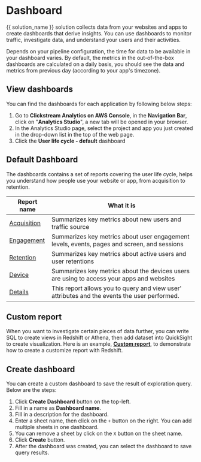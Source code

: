 # Dashboard
{{ solution_name }} solution collects data from your websites and apps to create dashboards that derive insights. You can use dashboards to monitor traffic, investigate data, and understand your users and their activities.

 Depends on your pipeline configuration, the time for data to be available in your dashboard varies. By default, the metrics in the out-of-the-box dashboards are calculated on a daily basis, you should see the data and metrics from previous day (according to your app's timezone).


## View dashboards
You can find the dashboards for each application by following below steps:

1. Go to **Clickstream Analytics on AWS Console**, in the **Navigation Bar**, click on "**Analytics Studio**", a new tab will be opened in your browser.
2. In the Analytics Studio page, select the project and app you just created in the drop-down list in the top of the web page.
3. Click the **User life cycle - default** dashboard

## Default Dashboard
The dashboards contains a set of reports covering the user life cycle, helps you understand how people use your website or app, from acquisition to retention.

| Report name | What it is |
|-------------|------------|
|[Acquisition](./acquisition.md) | Summarizes key metrics about new users and traffic source|
|[Engagement](./engagement.md) | Summarizes key metrics about user engagement levels, events, pages and screen, and sessions|
|[Retention](./retention.md) | Summarizes key metrics about active users and user retentions |
|[Device](./device.md) | Summarizes key metrics about the devices users are using to access your apps and websites|
|[Details](./details.md)| This report allows you to query and view user' attributes and the events the user performed.|


## Custom report
When you want to investigate certain pieces of data further, you can write SQL to create views in Redshift or Athena, then add dataset into QuickSight to create visualization. Here is an example, [**Custom report**](./custom-analysis.md), to demonstrate how to create a customize report with Redshift. 


## Create dashboard
You can create a custom dashboard to save the result of exploration query. Below are the steps:

1. Click **Create Dashboard** button on the top-left.
2. Fill in a name as **Dashboard name**.
3. Fill in a description for the dashboard.
4. Enter a sheet name, then click on the `+` button on the right. You can add multiple sheets in one dashboard.
5. You can remove a sheet by click on the `X` button on the sheet name.
6. Click **Create** button.
7. After the dashboard was created, you can select the dashboard to save query results.